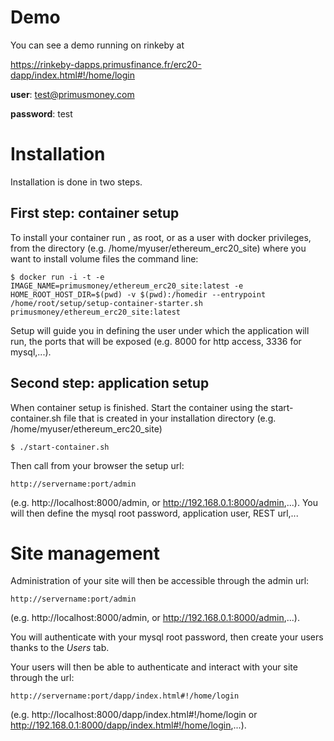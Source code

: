 Demo
=====

You can see a demo running on rinkeby at

https://rinkeby-dapps.primusfinance.fr/erc20-dapp/index.html#!/home/login

**user**: test@primusmoney.com

**password**: test

Installation
=========
Installation is done in two steps.

First step: container setup
------------------------------------

To install your container run , as root, or as a user with docker privileges, from the directory (e.g. /home/myuser/ethereum_erc20_site) where you want to install volume files the command line:

`$ docker run -i -t -e IMAGE_NAME=primusmoney/ethereum_erc20_site:latest -e HOME_ROOT_HOST_DIR=$(pwd) -v $(pwd):/homedir --entrypoint /home/root/setup/setup-container-starter.sh primusmoney/ethereum_erc20_site:latest`

Setup will guide you in defining the user under which the application will run, the ports that will be exposed (e.g. 8000 for http access, 3336 for mysql,...).

Second step: application setup
-------------------------------------------
When container setup is finished. Start the container using the start-container.sh file that is created in your installation directory (e.g. /home/myuser/ethereum_erc20_site)

`$ ./start-container.sh`

Then call from your browser the setup url:

`http://servername:port/admin`

(e.g. http://localhost:8000/admin, or http://192.168.0.1:8000/admin,...). You will then define the mysql root password, application user, REST url,...

Site management
==============

Administration of your site will then be accessible through the admin url:

`http://servername:port/admin`

(e.g. http://localhost:8000/admin, or http://192.168.0.1:8000/admin,...).


You will authenticate with your mysql root password, then create your users thanks to the *Users* tab.

Your users will then be able to authenticate and interact with your site through the url:

`http://servername:port/dapp/index.html#!/home/login`

(e.g. http://localhost:8000/dapp/index.html#!/home/login or http://192.168.0.1:8000/dapp/index.html#!/home/login,...).

